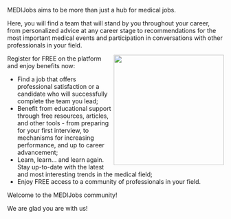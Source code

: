 MEDIJobs aims to be more than just a hub for medical jobs. 

Here, you will find a team that will stand by you throughout your career, from personalized advice at any career stage to recommendations for the most important medical events and participation in conversations with other professionals in your field. 

<img align="right" src="https://gist.githubusercontent.com/0-vortex/acffcb296295f5d6e10865528ed5c7f2/raw/3666f45755d249534f83d5658ac892c6bc0b4963/medirecruit.svg" width="256"/>

Register for FREE on the platform and enjoy benefits now:
- Find a job that offers professional satisfaction or a candidate who will successfully complete the team you lead;
- Benefit from educational support through free resources, articles, and other tools - from preparing for your first interview, to mechanisms for increasing performance, and up to career advancement;
- Learn, learn… and learn again. Stay up-to-date with the latest and most interesting trends in the medical field;
- Enjoy FREE access to a community of professionals in your field.

Welcome to the MEDIJobs community!

We are glad you are with us!
